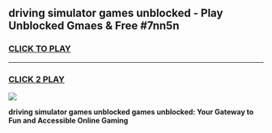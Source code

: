 
## driving simulator games unblocked - Play Unblocked Gmaes & Free #7nn5n
<h3>
<a href="https://news.freeplayer.one?title=driving_simulator_games_unblocked&ref=26F">CLICK TO PLAY</a></h3>
<hr>

<h3>
<a href="https://news.freeplayer.one?title=driving_simulator_games_unblocked&ref=26F">CLICK 2 PLAY</a>
  
</h3>

<a href="https://news.freeplayer.one?title=driving_simulator_games_unblocked&ref=26F/"><img src="https://clearcache.store/games.png"></a>


**driving simulator games unblocked games unblocked: Your Gateway to Fun and Accessible Online Gaming**
